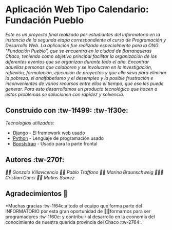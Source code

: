 # Aplicación Web Tipo Calendario: Fundación Pueblo

_Este es un proyecto final realizado por estudiantes del Informatorio en la instancia de la segunda etapa correspondiente al curso de Programación y Desarrollo Web.
La aplicación fue realizada especialmente para la ONG "Fundación Pueblo", que se encuentra en la ciudad de Barranqueras Chaco, teniendo como objetivo principal facilitar la organización de los diferentes eventos que se organizan durante todo el año.
Encontrar aquellas personas que colaboren y se involucren en la investigación, reflexión, formulación, ejecución de proyectos y que ello sirva para eliminar la pobreza, el analfabetismo y el desempleo y la posible frustración e inconvenientes de varios recursos entre ellos el tiempo, que eso les puede generar.
Para esto desarrollamos un producto tecnológico que hacen a estos problemas se solucionen con rapidez y solvencia._

## Construido con :tw-1f499: :tw-1f30e:

_Tecnologías utilizadas:_

* [Django](https://www.djangoproject.com/) - El framework web usado
* [Python](https://www.python.org/) - Lenguaje de programación usado
* [Booststrap](https://getbootstrap.com/) - Usado para la parte frontal

## Autores :tw-270f:

_👨‍💻  Gonzalo Villavicencio
 🧑‍🎨  Pablo Traffano
 👩‍🏫  Marina Braunschweig
🧑🏽‍💻  Cristian Conci
👨‍💼  Matías Suarez_


## Agradecimientos 🎁

*Muchas gracias :tw-1f64c:a todo el equipo que forma parte del INFORMATORIO por esta gran oportunidad de 👩‍🎓formarnos para ser programadores :tw-1f60e: y  contribuir al desarrollo en la economía del conocimiento de nuestra querida provincia del Chaco :tw-2764:.
